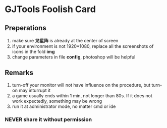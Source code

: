 # GJTools Foolish Card

## Preperations
1. make sure **龙星阵** is already at the center of screen
2. if your environment is not 1920*1080, replace all the screenshots of icons in the fold **img**
3. change parameters in file **config**, photoshop will be helpful

## Remarks
1. turn-off your monitor will not have influence on the procedure, but turn-on may inturrupt it
2. a game usually ends within 1 min, not longer than 80s. If it does not work expectedly, something may be wrong
3. run it at administrator mode, no matter cmd or ide

### NEVER share it without permission
